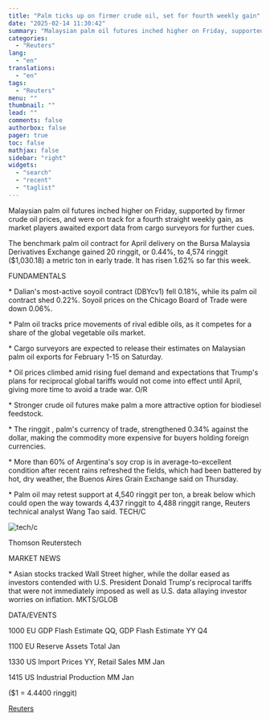 ```yaml
---
title: "Palm ticks up on firmer crude oil, set for fourth weekly gain"
date: "2025-02-14 11:30:42"
summary: "Malaysian palm oil futures inched higher on Friday, supported by firmer crude oil prices, and were on track for a fourth straight weekly gain, as market players awaited export data from cargo surveyors for further cues.The benchmark palm oil contract for April delivery on the Bursa Malaysia Derivatives Exchange gained..."
categories:
  - "Reuters"
lang:
  - "en"
translations:
  - "en"
tags:
  - "Reuters"
menu: ""
thumbnail: ""
lead: ""
comments: false
authorbox: false
pager: true
toc: false
mathjax: false
sidebar: "right"
widgets:
  - "search"
  - "recent"
  - "taglist"
---
```


Malaysian palm oil futures inched higher on Friday, supported by firmer crude oil prices, and were on track for a fourth straight weekly gain, as market players awaited export data from cargo surveyors for further cues.

The benchmark palm oil contract for April delivery on the Bursa Malaysia Derivatives Exchange gained 20 ringgit, or 0.44%, to 4,574 ringgit ($1,030.18) a metric ton in early trade. It has risen 1.62% so far this week.

FUNDAMENTALS

\* Dalian's most-active soyoil contract (DBYcv1) fell 0.18%, while its palm oil contract shed 0.22%. Soyoil prices on the Chicago Board of Trade were down 0.06%.

\* Palm oil tracks price movements of rival edible oils, as it competes for a share of the global vegetable oils market.

\* Cargo surveyors are expected to release their estimates on Malaysian palm oil exports for February 1-15 on Saturday.

\* Oil prices climbed amid rising fuel demand and expectations that Trump's plans for reciprocal global tariffs would not come into effect until April, giving more time to avoid a trade war. O/R

\* Stronger crude oil futures make palm a more attractive option for biodiesel feedstock.

\* The ringgit , palm's currency of trade, strengthened 0.34% against the dollar, making the commodity more expensive for buyers holding foreign currencies.

\* More than 60% of Argentina's soy crop is in average-to-excellent condition after recent rains refreshed the fields, which had been battered by hot, dry weather, the Buenos Aires Grain Exchange said on Thursday.

\* Palm oil may retest support at 4,540 ringgit per ton, a break below which could open the way towards 4,437 ringgit to 4,488 ringgit range, Reuters technical analyst Wang Tao said. TECH/C

![tech/c](https://s3.tradingview.com/news/image/tag:reuters.com,2025:newsml_L1N3P504L-6ce191ee41d37e1af60f3bbc48c16d1f-resized.jpeg)

Thomson Reuterstech



MARKET NEWS

\* Asian stocks tracked Wall Street higher, while the dollar eased as investors contended with U.S. President Donald Trump's reciprocal tariffs that were not immediately imposed as well as U.S. data allaying investor worries on inflation. MKTS/GLOB

DATA/EVENTS

1000 EU GDP Flash Estimate QQ, GDP Flash Estimate YY Q4

1100 EU Reserve Assets Total Jan

1330 US Import Prices YY, Retail Sales MM Jan

1415 US Industrial Production MM Jan

($1 = 4.4400 ringgit)

[Reuters](https://www.tradingview.com/news/reuters.com,2025:newsml_L1N3P504L:0-palm-ticks-up-on-firmer-crude-oil-set-for-fourth-weekly-gain/)
